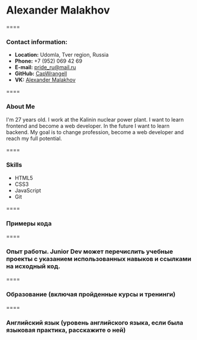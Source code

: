 # Alexander Malakhov

====

### Contact information:

- **Location:** Udomla, Tver region, Russia
- **Phone:** +7 (952) 069 42 69
- **E-mail:** pride_ru@mail.ru
- **GitHub:** [CapWrangell](https://github.com/CapWrangell "Переход на GitHub CapWrangell")
- **VK:** [Alexander Malakhov](https://vk.com/id34460788)

====

### About Me

I'm 27 years old. I work at the Kalinin nuclear power plant.
I want to learn frontend and become a web developer. In the future I want to learn backend. My goal is to change profession, become a web developer and reach my full potential.

====

### Skills

- HTML5
- CSS3
- JavaScript
- Git

====

### Примеры кода

====

### Опыт работы. Junior Dev может перечислить учебные проекты с указанием использованных навыков и ссылками на исходный код.

====

### Образование (включая пройденные курсы и тренинги)

====

### Английский язык (уровень английского языка, если была языковая практика, расскажите о ней)
